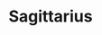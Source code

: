 ---
title: "Sagittarius"
hashtag: sagittarius
borders:
  - Aquila
  - Capricornus
  - Corona Australis
  - Indus
  - Microscopium
  - Ophiuchus
  - Scorpius
  - Scutum
  - Serpens Cauda
  - Telescopium
tags:
  - Zodiac
  - Constellation
---